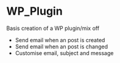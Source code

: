 # WP_Plugin
Basis creation of a WP plugin/mix off

- Send email when an post is created
- Send email when an post is changed
- Customise email, subject and message

